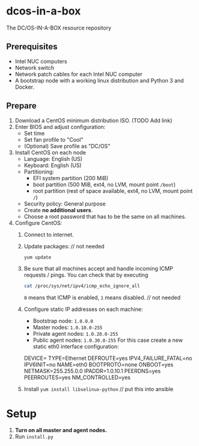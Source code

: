 # dcos-in-a-box
The DC/OS-IN-A-BOX resource repository

## Prerequisites

- Intel NUC computers
- Network switch
- Network patch cables for each Intel NUC computer
- A bootstrap node with a working linux distribution and Python 3 and Docker.

## Prepare

1. Download a CentOS minimum distribution ISO. (TODO Add link)
2. Enter BIOS and adjust configuration:
   - Set time
   - Set fan profile to "Cool"
   - (Optional) Save profile as "DC/OS"
3. Install CentOS on each node
   - Language: English (US)
   - Keyboard: English (US)
   - Partitioning:
     - EFI system partition (200 MiB)
     - boot partition (500 MiB, ext4, no LVM, mount point `/boot`)
     - root partition (rest of space available, ext4, no LVM, mount point `/`)
   - Security policy: General purpose
   - Create **no additional users**.
   - Choose a root password that has to be the same on all machines.
4. Configure CentOS:
   1. Connect to internet.
   2. Update packages: // not needed

      ```sh
      yum update
      ```

   3. Be sure that all machines accept and handle incoming ICMP requests / pings.
      You can check that by executing

      ```sh
      cat /proc/sys/net/ipv4/icmp_echo_ignore_all
      ```

      `0` means that ICMP is enabled, `1` means disabled. // not needed

   4. Configure static IP addresses on each machine:
      - Bootstrap node: `1.0.0.0`
      - Master nodes: `1.0.10.0-255`
      - Private agent nodes: `1.0.20.0-255`
      - Public agent nodes: `1.0.30.0-255`
      For this case create a new static eth0 interface configuration:

      DEVICE=<your-device>
      TYPE=Ethernet
      DEFROUTE=yes
      IPV4_FAILURE_FATAL=no
      IPV6INIT=no
      NAME=eth0
      BOOTPROTO=none
      ONBOOT=yes
      NETMASK=255.255.0.0
      IPADDR=1.0.10.1
      PEERDNS=yes
      PEERROUTES=yes
      NM_CONTROLLED=yes

    5. Install `yum install libselinux-python` // put this into ansible

# Setup

1. **Turn on all master and agent nodes.**
2. Run `install.py`
